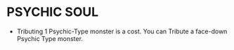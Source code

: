 # PSYCHIC SOUL

*   Tributing 1 Psychic-Type monster is a cost. You can Tribute a face-down Psychic Type monster.
